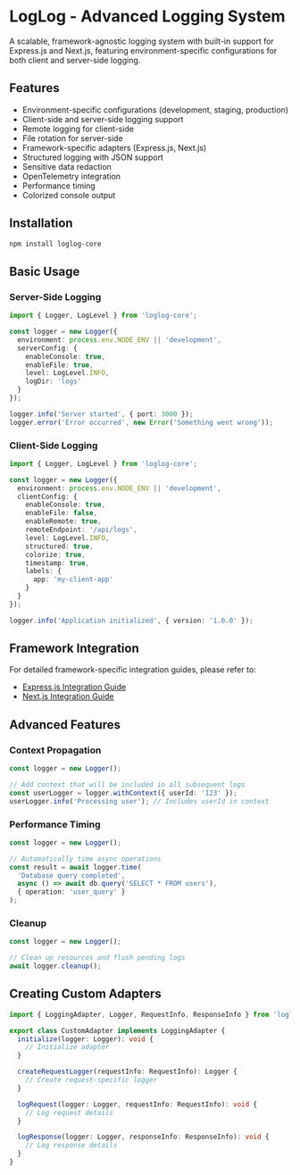 # LogLog - Advanced Logging System

A scalable, framework-agnostic logging system with built-in support for Express.js and Next.js, featuring environment-specific configurations for both client and server-side logging.

## Features

- Environment-specific configurations (development, staging, production)
- Client-side and server-side logging support
- Remote logging for client-side
- File rotation for server-side
- Framework-specific adapters (Express.js, Next.js)
- Structured logging with JSON support
- Sensitive data redaction
- OpenTelemetry integration
- Performance timing
- Colorized console output

## Installation

```bash
npm install loglog-core
```

## Basic Usage

### Server-Side Logging

```typescript
import { Logger, LogLevel } from 'loglog-core';

const logger = new Logger({
  environment: process.env.NODE_ENV || 'development',
  serverConfig: {
    enableConsole: true,
    enableFile: true,
    level: LogLevel.INFO,
    logDir: 'logs'
  }
});

logger.info('Server started', { port: 3000 });
logger.error('Error occurred', new Error('Something went wrong'));
```

### Client-Side Logging

```typescript
import { Logger, LogLevel } from 'loglog-core';

const logger = new Logger({
  environment: process.env.NODE_ENV || 'development',
  clientConfig: {
    enableConsole: true,
    enableFile: false,
    enableRemote: true,
    remoteEndpoint: '/api/logs',
    level: LogLevel.INFO,
    structured: true,
    colorize: true,
    timestamp: true,
    labels: {
      app: 'my-client-app'
    }
  }
});

logger.info('Application initialized', { version: '1.0.0' });
```

## Framework Integration

For detailed framework-specific integration guides, please refer to:

- [Express.js Integration Guide](./docs/express.md)
- [Next.js Integration Guide](./docs/nextjs.md)

## Advanced Features

### Context Propagation

```typescript
const logger = new Logger();

// Add context that will be included in all subsequent logs
const userLogger = logger.withContext({ userId: '123' });
userLogger.info('Processing user'); // Includes userId in context
```

### Performance Timing

```typescript
const logger = new Logger();

// Automatically time async operations
const result = await logger.time(
  'Database query completed',
  async () => await db.query('SELECT * FROM users'),
  { operation: 'user_query' }
);
```

### Cleanup

```typescript
const logger = new Logger();

// Clean up resources and flush pending logs
await logger.cleanup();
```

## Creating Custom Adapters

```typescript
import { LoggingAdapter, Logger, RequestInfo, ResponseInfo } from 'loglog-core';

export class CustomAdapter implements LoggingAdapter {
  initialize(logger: Logger): void {
    // Initialize adapter
  }

  createRequestLogger(requestInfo: RequestInfo): Logger {
    // Create request-specific logger
  }

  logRequest(logger: Logger, requestInfo: RequestInfo): void {
    // Log request details
  }

  logResponse(logger: Logger, responseInfo: ResponseInfo): void {
    // Log response details
  }
}
```

